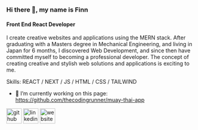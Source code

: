 ### Hi there 👋, my name is Finn
#### Front End React Developer
I create creative websites and applications using the MERN stack. After graduating with a Masters degree in Mechanical Engineering, and living in Japan for 6 months, I discovered Web Development, and since then have committed myself to becoming a professional developer. The concept of creating creative and stylish web solutions and applications is exciting to me.

Skills: REACT / NEXT / JS / HTML / CSS / TAILWIND

- 🔭 I’m currently working on this page: https://github.com/thecodingrunner/muay-thai-app 


[<img src='https://cdn.jsdelivr.net/npm/simple-icons@3.0.1/icons/github.svg' alt='github' height='40'>](https://github.com/thecodingrunner)  [<img src='https://cdn.jsdelivr.net/npm/simple-icons@3.0.1/icons/linkedin.svg' alt='linkedin' height='40'>](https://www.linkedin.com/in/https://www.linkedin.com/in/finnmoffett//)  [<img src='https://cdn.jsdelivr.net/npm/simple-icons@3.0.1/icons/icloud.svg' alt='website' height='40'>](finnmoffett.com)  






